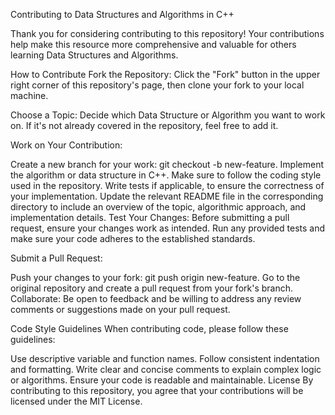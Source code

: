 Contributing to Data Structures and Algorithms in C++

Thank you for considering contributing to this repository! Your contributions help make this resource more comprehensive and valuable for others learning Data Structures and Algorithms.

How to Contribute
Fork the Repository: Click the "Fork" button in the upper right corner of this repository's page, then clone your fork to your local machine.

Choose a Topic: Decide which Data Structure or Algorithm you want to work on. If it's not already covered in the repository, feel free to add it.

Work on Your Contribution:

Create a new branch for your work: git checkout -b new-feature.
Implement the algorithm or data structure in C++. Make sure to follow the coding style used in the repository.
Write tests if applicable, to ensure the correctness of your implementation.
Update the relevant README file in the corresponding directory to include an overview of the topic, algorithmic approach, and implementation details.
Test Your Changes: Before submitting a pull request, ensure your changes work as intended. Run any provided tests and make sure your code adheres to the established standards.

Submit a Pull Request:

Push your changes to your fork: git push origin new-feature.
Go to the original repository and create a pull request from your fork's branch.
Collaborate: Be open to feedback and be willing to address any review comments or suggestions made on your pull request.

Code Style Guidelines
When contributing code, please follow these guidelines:

Use descriptive variable and function names.
Follow consistent indentation and formatting.
Write clear and concise comments to explain complex logic or algorithms.
Ensure your code is readable and maintainable.
License
By contributing to this repository, you agree that your contributions will be licensed under the MIT License.